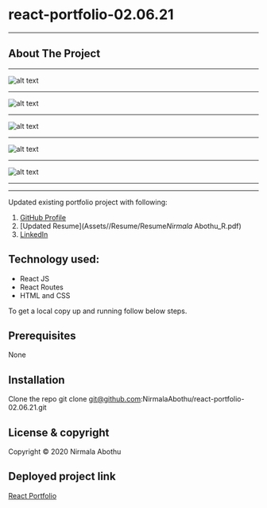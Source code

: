 # react-portfolio-02.06.21

---

## About The Project

---

![alt text](src/Assets/Images/image2.PNG)

---

![alt text](src/Assets/Images/image2.PNG)

---

![alt text](src/Assets/Images/image3.PNG)

---

![alt text](src/Assets/Images/image4.PNG)

---

![alt text](src/Assets/Images/image5.PNG)

---

---

Updated existing portfolio project with following:

1. [GitHub Profile](https://github.com/NirmalaAbothu)
2. [Updated Resume](Assets//Resume/Resume*Nirmala* Abothu_R.pdf)
3. [LinkedIn](https://www.linkedin.com/in/nirmala-abothu-170a7435/)

## Technology used:

-    React JS
-    React Routes
-    HTML and CSS

To get a local copy up and running follow below steps.

## Prerequisites

None

## Installation

Clone the repo
git clone git@github.com:NirmalaAbothu/react-portfolio-02.06.21.git

## License & copyright

Copyright © 2020 Nirmala Abothu

## Deployed project link

[React Portfolio](https://nirmalaabothu.github.io/react-portfolio-02.06.21/#/)
